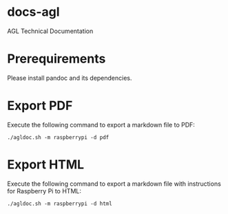 # docs-agl
AGL Technical Documentation

# Prerequirements

Please install pandoc and its dependencies.

# Export PDF

Execute the following command to export a markdown file to PDF:

```
./agldoc.sh -m raspberrypi -d pdf
```

# Export HTML

Execute the following command to export a markdown file with instructions for Raspberry Pi to HTML:

```
./agldoc.sh -m raspberrypi -d html
```
